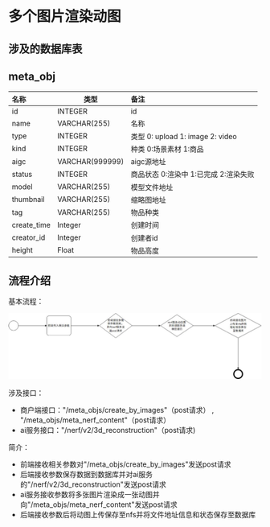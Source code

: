 # 多个图片渲染动图

## 涉及的数据库表

## meta_obj
| 名称            | 类型           | 备注       |
|:--------------|--------------|:---------|
| id    | INTEGER | id  |
| name   | VARCHAR(255) | 名称     |
| type   | INTEGER | 类型 0: upload 1: image 2: video |
| kind | INTEGER      | 种类 0:场景素材 1:商品 |
| aigc | VARCHAR(999999) | aigc源地址 |
| status | INTEGER      | 商品状态 0:渲染中 1:已完成 2:渲染失败 |
| model | VARCHAR(255) | 模型文件地址 |
| thumbnail | VARCHAR(255) | 缩略图地址 |
| tag | VARCHAR(255) | 物品种类 |
| create_time | Integer | 创建时间 |
| creator_id | Integer | 创建者id |
| height | Float | 物品高度 |

## 流程介绍

基本流程：

![](images/nerf.jpg)

涉及接口：

- 商户端接口："/meta_objs/create_by_images"（post请求） , "/meta_objs/meta_nerf_content"（post请求）
- ai服务接口："/nerf/v2/3d_reconstruction"（post请求)

简介：

- 前端接收相关参数对"/meta_objs/create_by_images"发送post请求
- 后端接收参数保存数据到数据库并对ai服务的"/nerf/v2/3d_reconstruction"发送post请求
- ai服务接收参数将多张图片渲染成一张动图并向"/meta_objs/meta_nerf_content"发送post请求
- 后端接收参数后将动图上传保存至nfs并将文件地址信息和状态保存至数据库